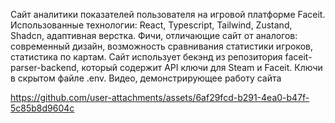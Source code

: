Сайт аналитики показателей пользователя на игровой платформе Faceit. Использованные технологии: React, Typescript, Tailwind, Zustand, Shadcn, адаптивная верстка. Фичи, отличающие сайт от аналогов: современный дизайн, возможность сравнивания статистики игроков, статистика по картам.
Сайт использует бекэнд из репозитория  faceit-parser-backend, который содержит API ключи для Steam и Faceit. Ключи в скрытом файле .env. 
Видео, демонстрирующее работу сайта

https://github.com/user-attachments/assets/6af29fcd-b291-4ea0-b47f-5c85b8d9604c

